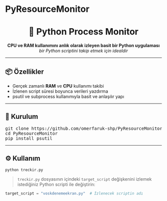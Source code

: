 # PyResourceMonitor
<!-- README.md -->

<h1 align="center">🧠 Python Process Monitor</h1>
<p align="center">
  <strong>CPU ve RAM kullanımını anlık olarak izleyen basit bir Python uygulaması</strong><br>
  <em>bir Python scriptini takip etmek için idealdir</em>
</p>

<hr>

<h2>📦 Özellikler</h2>

<ul>
  <li>Gerçek zamanlı <strong>RAM</strong> ve <strong>CPU</strong> kullanımı takibi</li>
  <li>İzlenen script süresi boyunca verileri yazdırma</li>
  <li>psutil ve subprocess kullanımıyla basit ve anlaşılır yapı</li>
</ul>

<hr>

<h2>🚀 Kurulum</h2>

<pre>
git clone https://github.com/omerfaruk-shp/PyResourceMonitor/
cd PyResourceMonitor
pip install psutil
</pre>

<hr>

<h2>⚙️ Kullanım</h2>

<pre><code>python treckir.py</code></pre>

> `treckir.py` dosyasının içindeki `target_script` değişkenini izlemek istediğiniz Python scripti ile değiştirin:

```python
target_script = "voskdenemeekran.py"  # İzlenecek scriptin adı
